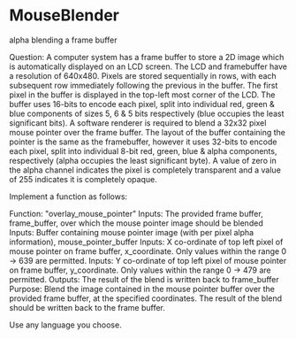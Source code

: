 # MouseBlender
alpha blending a frame buffer

Question:
A computer system has a frame buffer to store a 2D image which is automatically displayed on an LCD screen. The LCD and framebuffer have a resolution of 640x480. Pixels are stored sequentially in rows, with each subsequent row immediately following the previous in the buffer. The first pixel in the buffer is displayed in the top-left most corner of the LCD. The buffer uses 16-bits to encode each pixel, split into individual red, green & blue components of sizes 5, 6 & 5 bits respectively (blue occupies the least significant bits). A software renderer is required to blend a 32x32 pixel mouse pointer over the frame buffer. The layout of the buffer containing the pointer is the same as the framebuffer, however it uses 32-bits to encode each pixel, split into individual 8-bit red, green, blue & alpha components, respectively (alpha occupies the least significant byte). A value of zero in the alpha channel indicates the pixel is completely transparent and a value of 255 indicates it is completely opaque.

Implement a function as follows:

Function: "overlay_mouse_pointer"
Inputs: The provided frame buffer, frame_buffer, over which the mouse pointer image should be blended
Inputs: Buffer containing mouse pointer image (with per pixel alpha information), mouse_pointer_buffer
Inputs: X co-ordinate of top left pixel of mouse pointer on frame buffer, x_coordinate. Only values within the range 0 -> 639 are permitted.
Inputs: Y co-ordinate of top left pixel of mouse pointer on frame buffer, y_coordinate. Only values within the range 0 -> 479 are permitted.
Outputs: The result of the blend is written back to frame_buffer
Purpose: Blend the image contained in the mouse pointer buffer over the provided frame buffer, at the specified coordinates. The result of the blend should be written back to the frame buffer.

Use any language you choose.